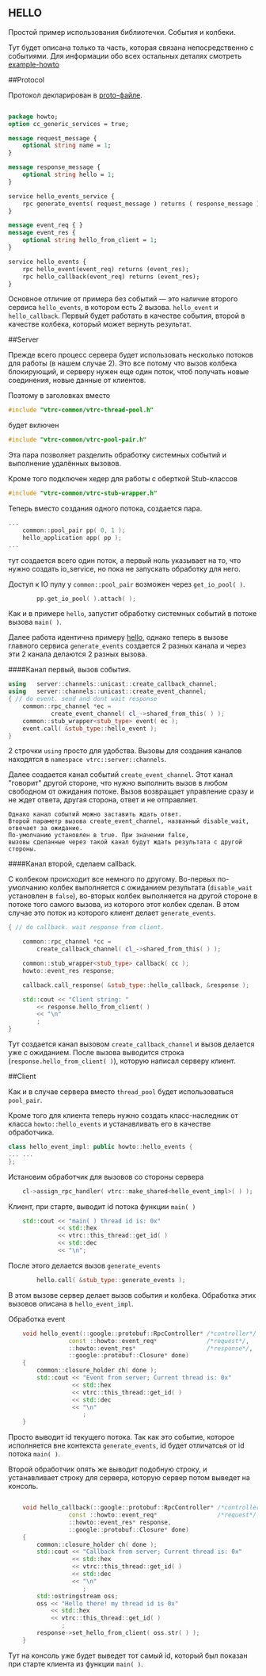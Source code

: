 ﻿## HELLO


Простой пример использования библиотечки. События и колбеки.
Тут будет описана только та часть, которая связана непосредственно с событиями. Для информации обо всех остальных деталях смотреть [example-howto](https://github.com/newenclave/vtrc-docs/blob/master/ru/example-hello.md)

##Protocol 

Протокол декларирован в [proto-файле](https://github.com/newenclave/vtrc/blob/master/examples/hello-events/protocol/hello-events.proto). 

```protobuf

package howto;
option cc_generic_services = true;

message request_message {
    optional string name = 1;
}

message response_message {
    optional string hello = 1;
}

service hello_events_service {
    rpc generate_events( request_message ) returns ( response_message );
}

message event_req { }
message event_res {
    optional string hello_from_client = 1;
}

service hello_events {
    rpc hello_event(event_req) returns (event_res);
    rpc hello_callback(event_req) returns (event_res);
}
```

Основное отличие от примера без событий — это наличие второго сервиса ```hello_events```, в котором есть 2 вызова. ```hello_event``` и ```hello_callback```. Первый будет работать в качестве события, второй в качестве колбека, который может вернуть результат.

##Server 

Прежде всего процесс сервера будет использовать несколько потоков для работы (в нашем случае 2). Это все потому что вызов колбека блокирующий, и серверу нужен еще один поток, чтоб получать новые соединения, новые данные от клиентов.

Поэтому в заголовках вместо 

```cpp
#include "vtrc-common/vtrc-thread-pool.h"

```
будет включен 

```cpp
#include "vtrc-common/vtrc-pool-pair.h"
```
Эта пара позволяет разделить обработку системных событий и выполнение удалённых вызовов. 

Кроме того подключен хедер для работы с оберткой Stub-классов

```cpp
#include "vtrc-common/vtrc-stub-wrapper.h"
```

Теперь вместо создания одного потока, создается пара.

```cpp
...
    common::pool_pair pp( 0, 1 );
    hello_application app( pp );
...

```

тут создается всего один поток, а первый ноль указывает на то, что нужно создать io_service, но пока не запускать обработку для него.

Доступ к IO пулу у `common::pool_pair` возможен через `get_io_pool( )`. 

```cpp
        pp.get_io_pool( ).attach( );
```
Как и в примере `hello`, запустит обработку системных событий в потоке вызова `main( )`.


Далее работа идентична примеру [hello](https://github.com/newenclave/vtrc-docs/blob/master/ru/example-hello.md), однако теперь в вызове главного сервиса `generate_events` создается 2 разных канала и через эти 2 канала делаются 2 разных вызова.

####Канал первый, вызов события.

```cpp
using   server::channels::unicast::create_callback_channel;
using   server::channels::unicast::create_event_channel;
{ // do event. send and dont wait response
    common::rpc_channel *ec =
            create_event_channel( cl_->shared_from_this( ) );
    common::stub_wrapper<stub_type> event( ec );
    event.call( &stub_type::hello_event );
}
```
2 строчки `using` просто для удобства. Вызовы для создания каналов находятся в `namespace vtrc::server::channels`.

Далее создается канал событий `create_event_channel`. Этот канал "говорит" другой стороне, что нужно выполнить вызов в любом свободном от ожидания потоке. Вызов возвращает управление сразу и не ждет ответа, другая сторона, ответ и не отправляет.  
    
    Однако канал событий можно заставить ждать ответ. 
    Второй параметр вызова create_event_channel, названный disable_wait, отвечает за ожидание. 
    По-умолчанию установлен в true. При значении false, 
    вызовы сделанные через такой канал будут ждать результата с другой стороны.

####Канал второй, сделаем callback.

С колбеком происходит все немного по другому. Во-первых по-умолчанию колбек выполняется с ожиданием результата (`disable_wait` установлен в `false`), во-вторых колбек выполняется на другой стороне в потоке того самого вызова, из которого этот колбек сделан. В этом случае это поток из которого клиент делает `generate_events`. 

```cpp
{ // do callback. wait response from client.

    common::rpc_channel *cc =
        create_callback_channel( cl_->shared_from_this( ) );

    common::stub_wrapper<stub_type> callback( cc );
    howto::event_res response;

    callback.call_response( &stub_type::hello_callback, &response );

    std::cout << "Client string: "
        << response.hello_from_client( )
        << "\n"
        ;
}

```

Тут создается канал вызовом `create_callback_channel` и вызов делается уже с ожиданием. После вызова выводится строка (`response.hello_from_client( )`), которую написал серверу клиент.


##Client

Как и в случае сервера вместо `thread_pool` будет использоваться `pool_pair`.


Кроме того для клиента теперь нужно создать класс-наследник от класса `howto::hello_events` и устанавливать его в качестве обработчика.

```cpp
class hello_event_impl: public howto::hello_events {
... ... 
};

```

Истановим обработчик для вызовов со стороны сервера 

```cpp
    cl->assign_rpc_handler( vtrc::make_shared<hello_event_impl>( ) );
```

Клиент, при старте, выводит id потока функции `main( )`

```cpp
    std::cout << "main( ) thread id is: 0x"
              << std::hex
              << vtrc::this_thread::get_id( )
              << std::dec
              << "\n";
```
После этого делается вызов `generate_events` 

```cpp
        hello.call( &stub_type::generate_events );
```

В этом вызове сервер делает вызов события и колбека. Обработка этих вызовов описана в `hello_event_impl`.

Обработка event 

```cpp
    void hello_event(::google::protobuf::RpcController* /*controller*/,
                 const ::howto::event_req*              /*request*/,
                 ::howto::event_res*                    /*response*/,
                 ::google::protobuf::Closure* done)
    {
        common::closure_holder ch( done );
        std::cout << "Event from server; Current thread is: 0x"
                  << std::hex
                  << vtrc::this_thread::get_id( )
                  << std::dec
                  << "\n"
                     ;
    }

```
Просто выводит id текущего потока. Так как это событие, которое исполняется вне контекста `generate_events`, id будет отличатсья от id потока `main( )`.

Второй обработчик опять же выводит подобную строку, и устанавливает строку для сервера, которую сервер потом выведет на консоль.

```cpp

    void hello_callback(::google::protobuf::RpcController* /*controller*/,
                 const ::howto::event_req*                 /*request*/,
                 ::howto::event_res* response,
                 ::google::protobuf::Closure* done)
    {
        common::closure_holder ch( done );
        std::cout << "Callback from server; Current thread is: 0x"
                  << std::hex
                  << vtrc::this_thread::get_id( )
                  << std::dec
                  << "\n"
                     ;
        std::ostringstream oss;
        oss << "Hello there! my thread id is 0x"
            << std::hex
            << vtrc::this_thread::get_id( )
               ;
        response->set_hello_from_client( oss.str( ) );
    }

```
Тут на консоль уже будет выведет тот самый id, который был показан при старте клиента из функции `main( )`. 


